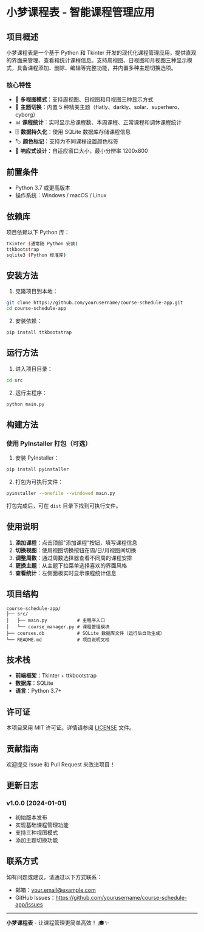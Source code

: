 # 小梦课程表 - 智能课程管理应用

## 项目概述

小梦课程表是一个基于 Python 和 Tkinter 开发的现代化课程管理应用，提供直观的界面来管理、查看和统计课程信息。支持周视图、日视图和月视图三种显示模式，具备课程添加、删除、编辑等完整功能，并内置多种主题切换选项。

### 核心特性

- 📅 **多视图模式**：支持周视图、日视图和月视图三种显示方式
- 🎨 **主题切换**：内置 5 种精美主题（flatly、darkly、solar、superhero、cyborg）
- 📊 **课程统计**：实时显示总课程数、本周课程、正常课程和调休课程统计
- 🗄️ **数据持久化**：使用 SQLite 数据库存储课程信息
- 🏷️ **颜色标记**：支持为不同课程设置颜色标签
- 📱 **响应式设计**：自适应窗口大小，最小分辨率 1200x800

## 前置条件

- Python 3.7 或更高版本
- 操作系统：Windows / macOS / Linux

## 依赖库

项目依赖以下 Python 库：

```bash
tkinter (通常随 Python 安装)
ttkbootstrap
sqlite3 (Python 标准库)
```

## 安装方法

1. 克隆项目到本地：
```bash
git clone https://github.com/yourusername/course-schedule-app.git
cd course-schedule-app
```

2. 安装依赖：
```bash
pip install ttkbootstrap
```

## 运行方法

1. 进入项目目录：
```bash
cd src
```

2. 运行主程序：
```bash
python main.py
```

## 构建方法

### 使用 PyInstaller 打包（可选）

1. 安装 PyInstaller：
```bash
pip install pyinstaller
```

2. 打包为可执行文件：
```bash
pyinstaller --onefile --windowed main.py
```

打包完成后，可在 `dist` 目录下找到可执行文件。

## 使用说明

1. **添加课程**：点击顶部"添加课程"按钮，填写课程信息
2. **切换视图**：使用视图切换按钮在周/日/月视图间切换
3. **调整周数**：通过周数选择器查看不同周的课程安排
4. **更换主题**：从主题下拉菜单选择喜欢的界面风格
5. **查看统计**：左侧面板实时显示课程统计信息

## 项目结构

```
course-schedule-app/
├── src/
│   ├── main.py           # 主程序入口
│   └── course_manager.py # 课程管理模块
├── courses.db            # SQLite 数据库文件（运行后自动生成）
└── README.md             # 项目说明文档
```

## 技术栈

- **前端框架**：Tkinter + ttkbootstrap
- **数据库**：SQLite
- **语言**：Python 3.7+

## 许可证

本项目采用 MIT 许可证。详情请参阅 [LICENSE](LICENSE) 文件。

## 贡献指南

欢迎提交 Issue 和 Pull Request 来改进项目！

## 更新日志

### v1.0.0 (2024-01-01)
- 初始版本发布
- 实现基础课程管理功能
- 支持三种视图模式
- 添加主题切换功能

## 联系方式

如有问题或建议，请通过以下方式联系：
- 邮箱：your.email@example.com
- GitHub Issues：https://github.com/yourusername/course-schedule-app/issues

---

**小梦课程表** - 让课程管理更简单高效！ 🎓✨